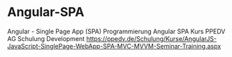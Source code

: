 # Angular-SPA
Angular - Single Page App (SPA) Programmierung
Angular SPA Kurs PPEDV AG Schulung Development
https://ppedv.de/Schulung/Kurse/AngularJS-JavaScript-SinglePage-WebApp-SPA-MVC-MVVM-Seminar-Training.aspx


